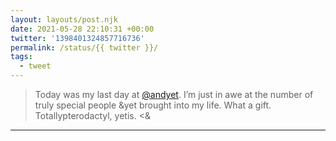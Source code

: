 ```yaml
---
layout: layouts/post.njk
date: 2021-05-28 22:10:31 +00:00
twitter: '1398401324857716736'
permalink: /status/{{ twitter }}/
tags: 
  - tweet
---
```


> Today was my last day at [@andyet](https://twitter.com/andyet). I’m just in awe at the number of truly special people &amp;yet brought into my life. What a gift. Totallypterodactyl, yetis. &lt;&amp;

---

